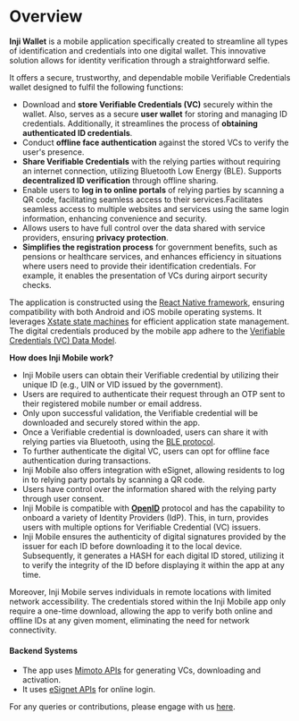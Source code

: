 # Overview

**Inji Wallet** is a mobile application specifically created to streamline all types of identification and credentials into one digital wallet. This innovative solution allows for identity verification through a straightforward selfie. 

It offers a secure, trustworthy, and dependable mobile Verifiable Credentials wallet designed to fulfil the following functions:

* Download and **store Verifiable Credentials (VC)** securely within the wallet. Also, serves as a secure **user wallet** for storing and managing ID credentials. Additionally, it streamlines the process of **obtaining authenticated ID credentials**.
* Conduct **offline face authentication** against the stored VCs to verify the user's presence.
* **Share Verifiable Credentials** with the relying parties without requiring an internet connection, utilizing Bluetooth Low Energy (BLE). Supports **decentralized ID verification** through offline sharing.
* Enable users to **log in to online portals** of relying parties by scanning a QR code, facilitating seamless access to their services.Facilitates seamless access to multiple websites and services using the same login information, enhancing convenience and security.
* Allows users to have full control over the data shared with service providers, ensuring **privacy protection**.
* **Simplifies the registration process** for government benefits, such as pensions or healthcare services, and enhances efficiency in situations where users need to provide their identification credentials. For example, it enables the presentation of VCs during airport security checks.

The application is constructed using the [React Native framework](https://reactnative.dev/), ensuring compatibility with both Android and iOS mobile operating systems. It leverages [Xstate state machines](https://xstate.js.org/docs/) for efficient application state management. The digital credentials produced by the mobile app adhere to the [Verifiable Credentials (VC) Data Model](https://www.w3.org/TR/vc-data-model/).

**How does Inji Mobile work?**

* Inji Mobile users can obtain their Verifiable credential by utilizing their unique ID (e.g., UIN or VID issued by the government).
* Users are required to authenticate their request through an OTP sent to their registered mobile number or email address.
* Only upon successful validation, the Verifiable credential will be downloaded and securely stored within the app.
* Once a Verifiable credential is downloaded, users can share it with relying parties via Bluetooth, using the [BLE protocol](https://tlodderstedt.github.io/openid-for-verifiable-presentations-offline-1\_0-00.html).
* To further authenticate the digital VC, users can opt for offline face authentication during transactions.
* Inji Mobile also offers integration with eSignet, allowing residents to log in to relying party portals by scanning a QR code.
* Users have control over the information shared with the relying party through user consent.
* Inji Mobile is compatible with [**OpenID**](https://openid.net/developers/how-connect-works/) protocol and has the capability to onboard a variety of Identity Providers (IdP). This, in turn, provides users with multiple options for Verifiable Credential (VC) issuers.
* Inji Mobile ensures the authenticity of digital signatures provided by the issuer for each ID before downloading it to the local device. Subsequently, it generates a HASH for each digital ID stored, utilizing it to verify the integrity of the ID before displaying it within the app at any time.

Moreover, Inji Mobile serves individuals in remote locations with limited network accessibility. The credentials stored within the Inji Mobile app only require a one-time download, allowing the app to verify both online and offline IDs at any given moment, eliminating the need for network connectivity.

#### Backend Systems

* The app uses [Mimoto APIs](https://mosip.stoplight.io/docs/mimoto) for generating VCs, downloading and activation.
* It uses [eSignet APIs](https://mosip.stoplight.io/docs/identity-provider/jlmszj6dlxigw-e-signet) for online login.

For any queries or contributions, please engage with us [here](https://community.mosip.io/c/inji/16).
